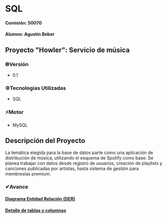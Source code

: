 # SQL
#### Comisión: 50070
#### Alumno: Agustín Beber

## Proyecto "Howler": Servicio de música

### 🌐Versión
- 0.1

### ⚙Tecnologías Utilizadas
- SQL

### ⚡Motor
- MySQL
  
## Descripción del Proyecto
La temática elegida para la base de datos parte como una aplicación de distribución de música, utilizando el esquema de Spotify como base. Se planea trabajar con datos desde registro de usuarios, creación de playlists y canciones publicadas por artistas, hasta sistema de gestión para membresías premium.

### ✔Avance

#### [Diagrama Entidad Relación (DER)](https://drive.google.com/file/d/1OeulYFTXOQyInPpmJAyFi2MZvx3bcj9y/view?usp=sharing)

#### [Detalle de tablas y columnas](https://docs.google.com/spreadsheets/u/0/d/1ISVfIx2EdfUp-l5D3Ln8lvDFxH0DXoDkp2Y8Hz0zgWc/edit)

